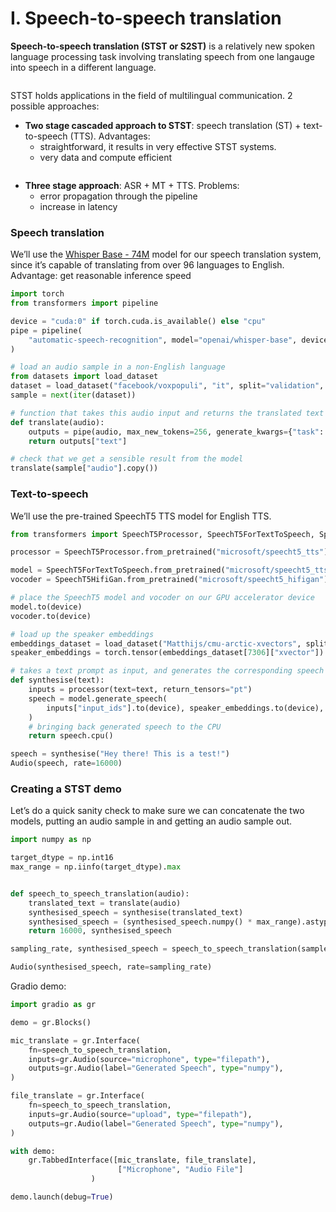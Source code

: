 # I. Speech-to-speech translation

**Speech-to-speech translation (STST or S2ST)** is a relatively new spoken language processing task involving translating speech from one langauge into speech in a different language.

![]()

STST holds applications in the field of multilingual communication.
2 possible approaches:
- **Two stage cascaded approach to STST**: speech translation (ST) + text-to-speech (TTS).
  Advantages:
    - straightforward, it results in very effective STST systems.
    - very data and compute efficient

![]()

- **Three stage approach**: ASR + MT + TTS.
Problems:
  - error propagation through the pipeline
  - increase in latency

### Speech translation

We’ll use the [Whisper Base - 74M]() model for our speech translation system, since it’s capable of translating from over 96 languages to English.
Advantage: get reasonable inference speed

```python
import torch
from transformers import pipeline

device = "cuda:0" if torch.cuda.is_available() else "cpu"
pipe = pipeline(
    "automatic-speech-recognition", model="openai/whisper-base", device=device
)

# load an audio sample in a non-English language
from datasets import load_dataset
dataset = load_dataset("facebook/voxpopuli", "it", split="validation", streaming=True)
sample = next(iter(dataset))

# function that takes this audio input and returns the translated text
def translate(audio):
    outputs = pipe(audio, max_new_tokens=256, generate_kwargs={"task": "translate"})
    return outputs["text"]

# check that we get a sensible result from the model
translate(sample["audio"].copy())
```

### Text-to-speech

We’ll use the pre-trained SpeechT5 TTS model for English TTS.
```python
from transformers import SpeechT5Processor, SpeechT5ForTextToSpeech, SpeechT5HifiGan

processor = SpeechT5Processor.from_pretrained("microsoft/speecht5_tts")

model = SpeechT5ForTextToSpeech.from_pretrained("microsoft/speecht5_tts")
vocoder = SpeechT5HifiGan.from_pretrained("microsoft/speecht5_hifigan")

# place the SpeechT5 model and vocoder on our GPU accelerator device
model.to(device)
vocoder.to(device)

# load up the speaker embeddings
embeddings_dataset = load_dataset("Matthijs/cmu-arctic-xvectors", split="validation")
speaker_embeddings = torch.tensor(embeddings_dataset[7306]["xvector"]).unsqueeze(0)

# takes a text prompt as input, and generates the corresponding speech
def synthesise(text):
    inputs = processor(text=text, return_tensors="pt")
    speech = model.generate_speech(
        inputs["input_ids"].to(device), speaker_embeddings.to(device), vocoder=vocoder
    )
    # bringing back generated speech to the CPU
    return speech.cpu()

speech = synthesise("Hey there! This is a test!")
Audio(speech, rate=16000)
```

### Creating a STST demo

Let’s do a quick sanity check to make sure we can concatenate the two models, putting an audio sample in and getting an audio sample out.

```python
import numpy as np

target_dtype = np.int16
max_range = np.iinfo(target_dtype).max


def speech_to_speech_translation(audio):
    translated_text = translate(audio)
    synthesised_speech = synthesise(translated_text)
    synthesised_speech = (synthesised_speech.numpy() * max_range).astype(np.int16)
    return 16000, synthesised_speech

sampling_rate, synthesised_speech = speech_to_speech_translation(sample["audio"])

Audio(synthesised_speech, rate=sampling_rate)
```

Gradio demo:
```python
import gradio as gr

demo = gr.Blocks()

mic_translate = gr.Interface(
    fn=speech_to_speech_translation,
    inputs=gr.Audio(source="microphone", type="filepath"),
    outputs=gr.Audio(label="Generated Speech", type="numpy"),
)

file_translate = gr.Interface(
    fn=speech_to_speech_translation,
    inputs=gr.Audio(source="upload", type="filepath"),
    outputs=gr.Audio(label="Generated Speech", type="numpy"),
)

with demo:
    gr.TabbedInterface([mic_translate, file_translate],
                        ["Microphone", "Audio File"]
                  )

demo.launch(debug=True)
```








